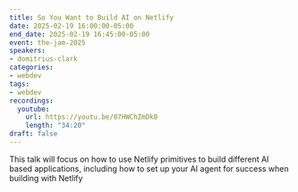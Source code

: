 ```yaml
---
title: So You Want to Build AI on Netlify
date: 2025-02-19 16:00:00-05:00
end_date: 2025-02-19 16:45:00-05:00
event: the-jam-2025
speakers:
- domitrius-clark
categories:
- webdev
tags:
- webdev
recordings:
  youtube:
    url: https://youtu.be/07HWChZmDk0
    length: "34:20"
draft: false
---
```


This talk will focus on how to use Netlify primitives to build different AI based applications, including how to set up your AI agent for success when building with Netlify
